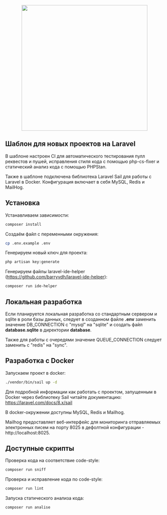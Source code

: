 <p align="center"><a href="https://laravel.com" target="_blank"><img src="https://raw.githubusercontent.com/laravel/art/master/logo-lockup/5%20SVG/2%20CMYK/1%20Full%20Color/laravel-logolockup-cmyk-red.svg" width="400"></a></p>

## Шаблон для новых проектов на Laravel

В шаблоне настроен CI для автоматического тестирования пулл реквестов и пушей, исправления стиля кода с помощью php-cs-fixer и статический анализ кода с помощью PHPStan. 

Также в шаблоне подключена библиотека Laravel Sail для работы с Laravel в Docker. Конфигурация включает в себя MySQL, Redis и MailHog.

## Установка

Устанавливаем зависимости:

```bash
composer install
```

Cоздаём файл с переменными окружения:

```bash
cp .env.example .env
```

Генерируем новый ключ для проекта:

```bash
php artisan key:generate
```

Генерируем файлы laravel-ide-helper (https://github.com/barryvdh/laravel-ide-helper):

```bash
composer run ide-helper
```

## Локальная разработка

Если планируется локальная разработка со стандартным сервером и sqlite в роли базы данных, следует в созданном файле **.env** заменить значение DB_CONNECTION с "mysql" на "sqlite" и создать файл **database.sqlite** в директории **database**.

Также для работы с очередями значение QUEUE_CONNECTION следует заменить с "redis" на "sync".

## Разработка с Docker

Запускаем проект в docker:

```bash
./vendor/bin/sail up -d
```

Для подробной информации как работать с проектом, запущенным в Docker через библиотеку Sail читайте документацию: https://laravel.com/docs/8.x/sail

В docker-окружении доступны MySQL, Redis и Mailhog.

Mailhog предоставляет веб-интерфейс для мониторинга отправляемых электронных писем на порту 8025 в дефолтной конфигурации - http://localhost:8025.

## Доступные скрипты

Проверка кода на соответствие code-style:

```bash
composer run sniff
```

Проверка и исправление кода по code-style:

```bash
composer run lint
```

Запуска статического анализа кода:

```bash
composer run analise
```
